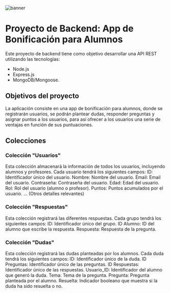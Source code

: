 
![banner](https://github.com/JuandaMT/Proyecto-Backend-App-Puntos/assets/130000511/b24f1ec2-04d8-43ec-b28a-589e20a956ec)


# Proyecto de Backend: App de Bonificación para Alumnos

Este proyecto de backend tiene como objetivo desarrollar una API REST utilizando las tecnologías:
* Node.js
* Express.js
* MongoDB/Mongoose. 

## Objetivos del proyecto
La aplicación consiste en una app de bonificación para alumnos, donde se registrarán usuarios, se podrán plantear dudas, responder preguntas y asignar puntos a los usuarios, para así ofrecer a los usuarios una serie de ventajas en función de sus puntuaciones.

## Colecciones

### Colección "Usuarios"
Esta colección almacenará la información de todos los usuarios, incluyendo alumnos y profesores. Cada usuario tendrá los siguientes campos:
ID: Identificador único del usuario.
Nombre: Nombre del usuario.
Email: Email del usuario.
Contraseña: Contraseña del usuario.
Edad: Edad del usuario.
Rol: Rol del usuario (alumno o profesor).
Puntos: Puntos acumulados por el usuario.
... (Otros detalles relevantes)

### Colección "Respuestas"
Esta colección registrará las diferentes respuestas. Cada grupo tendrá los siguientes campos:
ID: Identificador único del grupo.
ID Alumno: ID del alumno que escribe la respuesta.
Respuesta: Respuesta de la pregunta.

### Colección "Dudas"
Esta colección registrará las dudas planteadas por los alumnos. Cada duda tendrá los siguientes campos:
ID: Identificador único de la duda.
ID Preguntas: Identificador único de las preguntas.
ID Respuestas: Identificador único de las respuestas.
Usuario_ID: Identificador del alumno que generó la duda.
Tema: Tema de la pregunta.
Pregunta: Pregunta planteada por el alumno.
Resuelta: Indicador booleano que muestra si la duda ha sido resuelta o no.
